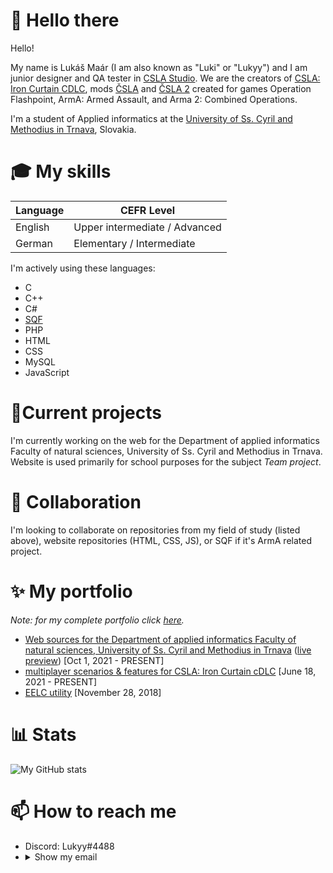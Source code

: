 # 👋 Hello there
Hello!

My name is Lukáš Maár (I am also known as "Luki" or "Lukyy") and I am junior designer and QA tester in [CSLA Studio](https://csla-studio.blogspot.com/). We are the creators of [CSLA: Iron Curtain CDLC](https://store.steampowered.com/app/1294440/Arma_3_Creator_DLC_CSLA_Iron_Curtain/), mods [ČSLA](https://csla-studio.blogspot.com/p/download.html) and [ČSLA 2](https://csla-studio.blogspot.com/p/download.html) created for games Operation Flashpoint, ArmA: Armed Assault, and Arma 2: Combined Operations.

I'm a student of Applied informatics at the [University of Ss. Cyril and Methodius in Trnava](https://www.ucm.sk/en/), Slovakia.

# 🎓 My skills
| Language  | CEFR Level |
| ------------- | ------------- |
| English  | Upper intermediate / Advanced  |
| German  | Elementary / Intermediate  |

I'm actively using these languages:
- C
- C++
- C#
- [SQF](https://community.bistudio.com/wiki/SQF_Syntax)
- PHP
- HTML
- CSS
- MySQL
- JavaScript

# 🌱Current projects
I'm currently working on the web for the Department of applied informatics Faculty of natural sciences, University of Ss. Cyril and Methodius in Trnava. Website is used primarily for school purposes for the subject *Team project*.

# 👯 Collaboration
I'm looking to collaborate on repositories from my field of study (listed above), website repositories (HTML, CSS, JS), or SQF if it's ArmA related project.

# ✨ My portfolio
*Note: for my complete portfolio click [here](https://lukicsla.github.io/).*
- [Web sources for the Department of applied informatics Faculty of natural sciences, University of Ss. Cyril and Methodius in Trnava](https://github.com/LUKICSLA/kaiweb) ([live preview](http://kai.rf.gd/)) [Oct 1, 2021 - PRESENT]
- [multiplayer scenarios & features for CSLA: Iron Curtain cDLC](https://store.steampowered.com/app/1294440/Arma_3_Creator_DLC_CSLA_Iron_Curtain/) [June 18, 2021 - PRESENT]
- [EELC utility](https://github.com/LUKICSLA/EELC) [November 28, 2018]

# 📊 Stats
![My GitHub stats](https://github-readme-stats.vercel.app/api?username=LUKICSLA&theme=dracula&show_icons=truecount_private=true)

# 📫 How to reach me
- Discord: Lukyy#4488
- <details>
  <summary>Show my email</summary>
    luki.m2k@gmail.com
</details>
